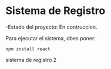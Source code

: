 <h1> Sistema de Registro </h1>

-Estado del proyecto: En contruccion.

Para ejecutar el sistema, dbes poner:

````npm install react````

sistema de registro 2
